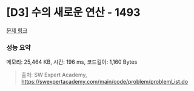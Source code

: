 # [D3] 수의 새로운 연산 - 1493 

[문제 링크](https://swexpertacademy.com/main/code/problem/problemDetail.do?contestProbId=AV2b-QGqADMBBASw) 

### 성능 요약

메모리: 25,464 KB, 시간: 196 ms, 코드길이: 1,160 Bytes



> 출처: SW Expert Academy, https://swexpertacademy.com/main/code/problem/problemList.do